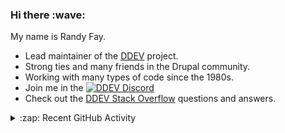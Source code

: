 
<h3>Hi there :wave:</h3>

My name is Randy Fay.

- Lead maintainer of the [DDEV](https://github.com/ddev/ddev) project.
- Strong ties and many friends in the Drupal community.
- Working with many types of code since the 1980s.
- Join me in the [![DDEV Discord](https://img.shields.io/discord/664580571770388500?logo=discord&logoColor=%23fff&label=DDEV%20Discord&link=https%3A%2F%2Fddev.com%2Fs%2Fdiscord)](https://ddev.com/s/discord)
- Check out the [DDEV Stack Overflow](https://stackoverflow.com/tags/ddev) questions and answers.

<details>
  <summary>:zap: Recent GitHub Activity</summary>

<!--RECENT_ACTIVITY:start-->
1. 👍 Approved [#7618](https://github.com/ddev/ddev/pull/7618#pullrequestreview-3218083675) in [ddev/ddev](https://github.com/ddev/ddev)<br>
2. 💬 Commented on [#27](https://github.com/stasadev/ddev-frankenphp/pull/27#discussion_r2344986789) in [stasadev/ddev-frankenphp](https://github.com/stasadev/ddev-frankenphp)<br>
3. 💬 Commented on [#7617](https://github.com/ddev/ddev/pull/7617#issuecomment-3286194163) in [ddev/ddev](https://github.com/ddev/ddev)<br>
4. ❗️ Opened issue [#25](https://github.com/ddev/ddev-mongo/issues/25) in [ddev/ddev-mongo](https://github.com/ddev/ddev-mongo)<br>
5. 💬 Commented on [#7608](https://github.com/ddev/ddev/pull/7608#discussion_r2344890660) in [ddev/ddev](https://github.com/ddev/ddev)<br>
6. 🎉 Merged PR [#7613](https://github.com/ddev/ddev/pull/7613) in [ddev/ddev](https://github.com/ddev/ddev)<br>
7. ✔️ Closed issue [#5285](https://github.com/ddev/ddev/issues/5285) in [ddev/ddev](https://github.com/ddev/ddev)<br>
8. 🎉 Merged PR [#7598](https://github.com/ddev/ddev/pull/7598) in [ddev/ddev](https://github.com/ddev/ddev)<br>
9. ✔️ Closed issue [#7577](https://github.com/ddev/ddev/issues/7577) in [ddev/ddev](https://github.com/ddev/ddev)<br>
10. 🎉 Merged PR [#7584](https://github.com/ddev/ddev/pull/7584) in [ddev/ddev](https://github.com/ddev/ddev)<br>
11. 💬 Commented on [#7598](https://github.com/ddev/ddev/pull/7598#discussion_r2344846464) in [ddev/ddev](https://github.com/ddev/ddev)<br>
12. 💪 Opened PR [#7617](https://github.com/ddev/ddev/pull/7617) in [ddev/ddev](https://github.com/ddev/ddev)<br>
13. ❗️ Opened issue [#1](https://github.com/opixido/ddev-addon-phploy/issues/1) in [opixido/ddev-addon-phploy](https://github.com/opixido/ddev-addon-phploy)<br>
14. 💬 Commented on [#3](https://github.com/Metadrop/ddev-selenium-video/pull/3#issuecomment-3285911739) in [Metadrop/ddev-selenium-video](https://github.com/Metadrop/ddev-selenium-video)<br>
15. ❗️ Opened issue [#3](https://github.com/froboy/ddev-tsh/issues/3) in [froboy/ddev-tsh](https://github.com/froboy/ddev-tsh)<br>
16. 💬 Commented on [#7616](https://github.com/ddev/ddev/issues/7616#issuecomment-3285550827) in [ddev/ddev](https://github.com/ddev/ddev)<br>
17. 💬 Commented on [#7598](https://github.com/ddev/ddev/pull/7598#discussion_r2344385467) in [ddev/ddev](https://github.com/ddev/ddev)<br>
18. 💬 Commented on [#7598](https://github.com/ddev/ddev/pull/7598#discussion_r2344383525) in [ddev/ddev](https://github.com/ddev/ddev)<br>
19. 💬 Commented on [#7598](https://github.com/ddev/ddev/pull/7598#discussion_r2344434374) in [ddev/ddev](https://github.com/ddev/ddev)<br>
20. 💬 Commented on [#7598](https://github.com/ddev/ddev/pull/7598#discussion_r2344394585) in [ddev/ddev](https://github.com/ddev/ddev)<br>
<!--RECENT_ACTIVITY:end-->

</details>
